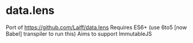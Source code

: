 # data.lens

Port of https://github.com/Laiff/data.lens
Requires ES6+ (use 6to5 [now Babel] transpiler to run this)
Aims to support ImmutableJS
